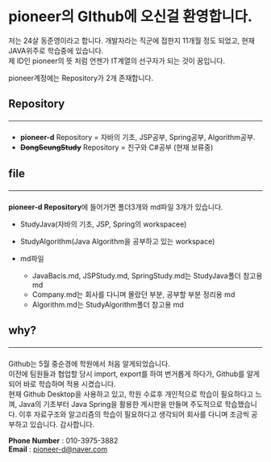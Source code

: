 # pioneer의 GIthub에 오신걸 환영합니다.   
저는 24살 동준영이라고 합니다. 개발자라는 직군에 접한지 11개월 정도 되었고, 현재 JAVA위주로 학습중에 있습니다.   
제 ID인 pioneer의 뜻 처럼 언젠가 IT계열의 선구자가 되는 것이 꿈입니다.   

pioneer계정에는 Repository가 2개 존재합니다.      
## **Repository**<hr/>
+ **pioneer-d** Repository  = 자바의 기초,  JSP공부, Spring공부, Algorithm공부.   
+ **~~DongSeungStudy~~** Repository = 친구와 C#공부 (현재 보류중)   

## **file**<hr/>
**pioneer-d Repository**에 들어가면 폴더3개와 md파일 3개가 있습니다.   
+ StudyJava(자바의 기초, JSP, Spring의 workspacee)

+ StudyAlgorithm(Java Algorithm을 공부하고 있는 workspace)

+ md파일
	+ JavaBacis.md, JSPStudy.md, SpringStudy.md는 StudyJava폴더 참고용 md
	+ Company.md는 회사를 다니며 몰랐던 부분, 공부할 부분 정리용 md
	+ Algorithm.md는 StudyAlgorithm폴더 참고용 md

## **why?**<hr/>
Github는 5월 중순경에 학원에서 처음 알게되었습니다.   
이전에 팀원들과 협업할 당시 import, export를 하여 번거롭게 하다가, Github를 알게되어 바로 학습하며 적용 시켰습니다.   
현재 Github Desktop을 사용하고 있고, 학원 수료후 개인적으로 학습이 필요하다고 느껴, Java의 기초부터 Java Spring을 활용한 게시판을 만들며 주도적으로 학습했습니다.
이후 자료구조와 알고리즘의 학습이 필요하다고 생각되어 회사를 다니며 조금씩 공부하고 있습니다.
감사합니다.   

**Phone Number** : 010-3975-3882   
**Email** : pioneer-d@naver.com